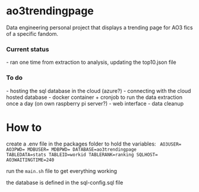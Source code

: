 # ao3trendingpage
Data engineering personal project that displays a trending page for AO3 fics of a specific fandom.

<h3>Current status</h3>
- ran one time from extraction to analysis, updating the top10.json file

<h3>To do</h3>
- hosting the sql database in the cloud (azure?)
- connecting with the cloud hosted database
- docker container + cronjob to run the data extraction once a day (on own raspberry pi server?)
- web interface
- data cleanup

<h1>How to</h1>

create a .env file in the packages folder to hold the variables:
<code>
AO3USER=
AO3PWD=
MDBUSER=
MDBPWD=
DATABASE=ao3trendingpage
TABLEDATA=stats
TABLEID=workid
TABLERANK=ranking
SQLHOST=
AO3WAITINGTIME=240</code>

run the <code>main.sh</code> file to get everything working

the database is defined in the sql-config.sql file
